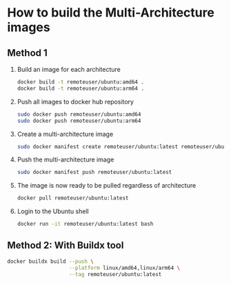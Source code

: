 # How to build the Multi-Architecture images

## Method 1

1. Build an image for each architecture

   ```bash
   docker build -t remoteuser/ubuntu:amd64 .
   docker build -t remoteuser/ubuntu:arm64 .
   ```

2. Push all images to docker hub repository

   ```bash
   sudo docker push remoteuser/ubuntu:amd64
   sudo docker push remoteuser/ubuntu:arm64
   ```

3. Create a multi-architecture image

   ```bash
   sudo docker manifest create remoteuser/ubuntu:latest remoteuser/ubuntu:amd64 remoteuser/ubuntu:arm64
   ```

4. Push the multi-architecture image

   ```bash
   sudo docker manifest push remoteuser/ubuntu:latest
   ```

5. The image is now ready to be pulled regardless of architecture

   ```bash
   docker pull remoteuser/ubuntu:latest
   ```

6. Login to the Ubuntu shell

   ```bash
   docker run -it remoteuser/ubuntu:latest bash
   ```

## Method 2: With Buildx tool

```bash
docker buildx build --push \
                    --platform linux/amd64,linux/arm64 \
                    --tag remoteuser/ubuntu:latest
```
